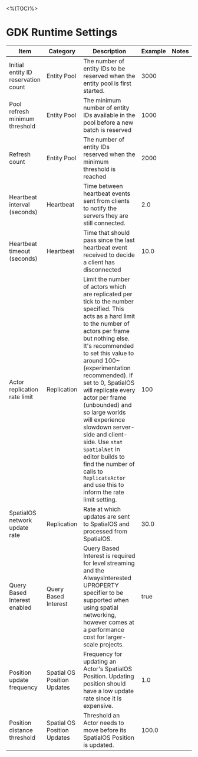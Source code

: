<%(TOC)%>
# GDK Runtime Settings

| Item | Category | Description | Example | Notes |
|------|----------|-------------|---------|-------|
| Initial entity ID reservation count | Entity Pool | The number of entity IDs to be reserved when the entity pool is first started. | 3000 | |
| Pool refresh minimum threshold | Entity Pool | The minimum number of entity IDs available in the pool before a new batch is reserved | 1000 | |
| Refresh count | Entity Pool | The number of entity IDs reserved when the minimum threshold is reached | 2000 | |
| Heartbeat interval (seconds) | Heartbeat | Time between heartbeat events sent from clients to notify the servers they are still connected. | 2.0 | |
| Heartbeat timeout (seconds) | Heartbeat | Time that should pass since the last heartbeat event received to decide a client has disconnected | 10.0 | |
| Actor replication rate limit | Replication | Limit the number of actors which are replicated per tick to the number specified. This acts as a hard limit to the number of actors per frame but nothing else. It's recommended to set this value to around 100~ (experimentation recommended). If set to 0, SpatialOS will replicate every actor per frame (unbounded) and so large worlds will experience slowdown server-side and client-side. Use `stat SpatialNet` in editor builds to find the number of calls to `ReplicateActor` and use this to inform the rate limit setting. | 100 | |
| SpatialOS network update rate | Replication | Rate at which updates are sent to SpatialOS and processed from SpatialOS. | 30.0 | |
| Query Based Interest enabled | Query Based Interest | Query Based Interest is required for level streaming and the AlwaysInterested UPROPERTY specifier to be supported when using spatial networking, however comes at a performance cost for larger-scale projects. | true | |
| Position update frequency | Spatial OS Position Updates | Frequency for updating an Actor's SpatialOS Position. Updating position should have a low update rate since it is expensive. | 1.0 | |
| Position distance threshold | Spatial OS Position Updates | Threshold an Actor needs to move before its SpatialOS Position is updated. | 100.0 | |
